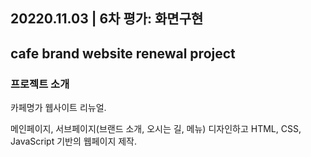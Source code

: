 ## 20220.11.03 | 6차 평가: 화면구현 
## cafe brand website renewal project

### 프로젝트 소개
카페명가 웹사이트 리뉴얼.

메인페이지, 서브페이지(브랜드 소개, 오시는 길, 메뉴) 디자인하고 HTML, CSS, JavaScript 기반의 웹페이지 제작. 
